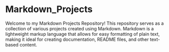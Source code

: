 # Markdown_Projects

Welcome to my Markdown Projects Repository! This repository serves as a collection of various projects created using Markdown. Markdown is a lightweight markup language that allows for easy formatting of plain text, making it ideal for creating documentation, README files, and other text-based content.
